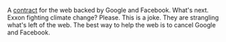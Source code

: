 A <a href="https://contractfortheweb.org/">contract</a> for the web backed by Google and Facebook. What's next. Exxon fighting climate change? Please. This is a joke. They are strangling what's left of the web. The best way to help the web is to cancel Google and Facebook. 

